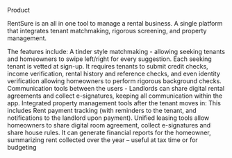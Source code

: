Product

RentSure is an all in one tool to manage a rental business. A single platform that integrates tenant matchmaking, rigorous screening, and property management.

The features include: 
A tinder style matchmaking - allowing seeking tenants and homeowners to swipe left/right for every suggestion. 
Each seeking tenant is vetted at sign-up. It requires tenants to submit credit checks, income verification, rental history and reference checks, and even identity verification allowing homeowners to perform rigorous background checks.
Communication tools between the users - Landlords can share digital rental agreements and collect e-signatures, keeping all communication within the app.
Integrated property management tools after the tenant moves in: This includes
Rent payment tracking (with reminders to the tenant, and notifications to the landlord upon payment). 
Unified leasing tools allow homeowners to share digital room agreement, collect e-signatures and share house rules. 
It can generate financial reports for the homeowner, summarizing rent collected over the year – useful at tax time or for budgeting

